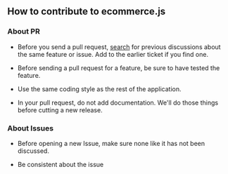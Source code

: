 ## How to contribute to ecommerce.js

### About PR

* Before you send a pull request, [search](https://github.com/thebergamo/ecommerce.js/issues) for previous discussions about the same feature or issue. Add to the earlier ticket if you find one.

* Before sending a pull request for a feature, be sure to have tested the feature.

* Use the same coding style as the rest of the application.

* In your pull request, do not add documentation. We'll do those things before cutting a new release.

### About Issues

* Before opening a new Issue, make sure none like it has not been discussed.

* Be consistent about the issue
